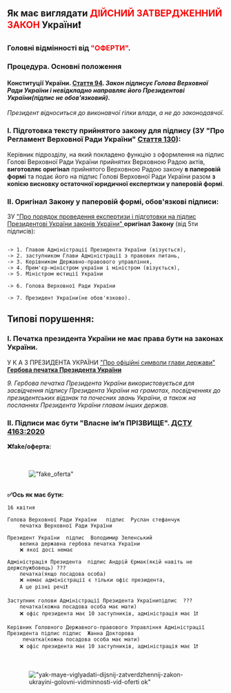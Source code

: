 ## Як має виглядати <span style=" color: #f80000; ">ДІЙСНИЙ ЗАТВЕРДЖЕННИЙ ЗАКОН</span> України❗

### Головні відмінності від <span style=" color: #f80000; ">"ОФЕРТИ"</span>.

### Процедура. Основні положення

#### Конституції України. [Стаття 94](https://zakon.rada.gov.ua/laws/show/254%D0%BA/96-%D0%B2%D1%80#n4577). _Закон підписує Голова Верховної Ради України і невідкладно направляє його Президентові України(підпис не обов'язковий)._

_Президент відноситься до виконавчої гілки влади, а не до законодавчої._

### I. Підготовка тексту прийнятого закону для підпису (ЗУ "Про Регламент Верховної Ради України" [Стаття 130](https://zakon.rada.gov.ua/laws/show/1861-17#n1004)):

Керівник підрозділу, на який покладено функцію з оформлення на підпис Голові Верховної Ради України прийнятих Верховною Радою актів, **виготовляє оригінал** прийнятого Верховною Радою закону **в паперовій формі** та подає його на підпис Голові Верховної Ради України разом **з копією висновку остаточної юридичної експертизи у паперовій формі**.

### II. Оригінал Закону у паперовій формі, обов'язкові підписи:

ЗУ ["Про порядок проведення експертизи і підготовки на підпис Президентові України законів України" ](https://zakon.rada.gov.ua/laws/show/221/97-%D1%80%D0%BF#Text)
**оригінал Закону** (від 5ти підписів):

```

-> 1. Главою Адміністрації Президента України (візується),
-> 2. заступником Глави Адміністрації з правових питань,
-> 3. Керівником Державно-правового управління,
-> 4. Прем'єр-міністром україни і міністром (візується),
-> 5. Міністром юстиції України

-> 6. Голова Верховної Ради України

-> 7. Президент України(не обов'язково).

```

## Типові порушення:

### I. Печатка президента України не має права бути на законах України.

У К А З ПРЕЗИДЕНТА УКРАЇНИ ["Про офіційні символи глави держави" **Гербова печатка Президента України**](https://zakon.rada.gov.ua/laws/show/1507/99#o42)

_9. Гербова печатка Президента України використовується для засвідчення підпису Президента України на грамотах, посвідченнях до президентських відзнак та почесних звань України, а також на посланнях Президента України главам інших держав._

### II. Підписи має бути "Власне ім’я ПРІЗВИЩЕ". [ДСТУ 4163:2020](https://www.kdu.edu.ua/Documents/DSTU41632020v1.pdf)

**❌fake/оферта:**

<div class="md row justify-center full-width" style="
    padding: 1.3em 10% 1.2em 10%;

"

>

  <div class="row justify-center"><img src="{{site.github.url}}/pages/guide/yak-maye-viglyadati-dijsnij-zatverdzhennij-zakon-ukrayini-golovni-vidminnosti-vid-oferti/files/images/fake_oferta.jpg"
      alt="&quot;fake_oferta&quot;" style=""></div>

</div>

**✅Ось як має бути:**

```
16 квітня
```

```
Голова Верховної Ради України   підпис  Руслан стефанчук
    печатка Верховної Ради України

```

```
Президент України  підпис  Володимир Зеленський
    велика державна гербова печатка України
    ❌ якої досі немає

```

```
Адміністрація Президента  підпис Андрій Єрмак(якій навіть не держслужбовець) ???
    печатка(якщо посадова особа)
    ❌ немає адміністрації є тільки офіс президента,
    А це різні речі❗

```

```
Заступник голови Адміністрації Президента Українипідпис  ???
    печатка(кожна посадова особа має мати)
    ❌ офіс президента має 10 заступників, адміністрація має 1❗

```

```
Керівник Головного Державного-правового Управління Адміністрації Президента підпис підпис  Жанна Докторова
     печатка(кожна посадова особа має мати)
    ❌ офіс президента має 10 заступників, адміністрація має 1❗

```

<div class=" md row justify-center full-width" style="
    padding: 1.3em 10% 1.2em 10%;

"

>

  <div class="row justify-center"><img src="{{site.github.url}}/pages/guide/yak-maye-viglyadati-dijsnij-zatverdzhennij-zakon-ukrayini-golovni-vidminnosti-vid-oferti/files/images/ok.jpg"
      alt="&quot;yak-maye-viglyadati-dijsnij-zatverdzhennij-zakon-ukrayini-golovni-vidminnosti-vid-oferti ok&quot;" style=""></div>

</div>
